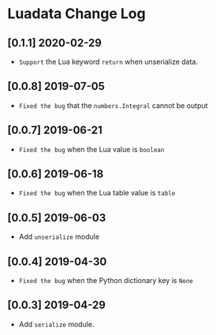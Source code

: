 # Luadata Change Log

## [0.1.1] 2020-02-29

* `Support` the Lua keyword `return` when unserialize data.

## [0.0.8] 2019-07-05

* `Fixed the bug` that the `numbers.Integral` cannot be output

## [0.0.7] 2019-06-21

* `Fixed the bug` when the Lua value is `boolean`

## [0.0.6] 2019-06-18

* `Fixed the bug` when the Lua table value is `table`

## [0.0.5] 2019-06-03

* Add `unserialize` module

## [0.0.4] 2019-04-30

* `Fixed the bug` when the Python dictionary key is `None`

## [0.0.3] 2019-04-29

* Add `serialize` module.
